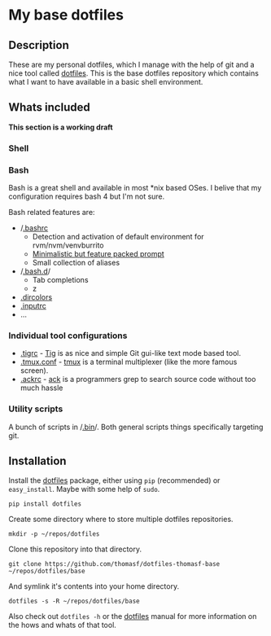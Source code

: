 # My base dotfiles

## Description
These are my personal dotfiles, which I manage with the help of git
and a nice tool called [dotfiles].  This is the base dotfiles
repository  which contains what I want to have available in a basic 
shell environment.

## Whats included

**This section is a working draft**

### Shell


###  Bash
Bash is a great shell and available in most *nix based OSes. I belive
that my configuration requires bash 4 but I'm not sure.

Bash related features are:

 * /[.bashrc]
   * Detection and activation of default environment for rvm/nvm/venvburrito 
   * [Minimalistic but feature packed prompt][prompt-article] 
   * Small collection of aliases
 * /[.bash.d]/ 
   * Tab completions
   * z
 * [.dircolors]
 * [.inputrc]
 * ...
 
### Individual tool configurations

 * [.tigrc] - [Tig] is as nice and simple Git gui-like text mode based tool.
 * [.tmux.conf] - [tmux] is a terminal multiplexer (like the more famous screen).
 * [.ackrc] - [ack] is a programmers grep to search source code without too much hassle

### Utility scripts 
A bunch of scripts in /[.bin]/. Both general scripts things specifically targeting git.

[.profile]:       https://github.com/thomasf/dotfiles-thomasf-base/blob/master/.profile   ".profile"

[.bashrc]:        https://github.com/thomasf/dotfiles-thomasf-base/blob/master/.bashrc    ".bashrc"
[.bash.d]:        https://github.com/thomasf/dotfiles-thomasf-base/tree/master/.bash.d/   "bash.d/"
[.dircolors]:     https://github.com/thomasf/dotfiles-thomasf-base/blob/master/.dircolors ".dircolors"
[.inputrc]:       https://github.com/thomasf/dotfiles-thomasf-base/blob/master/.inputrc   ".inputrc"

[.tigrc]:         https://github.com/thomasf/dotfiles-thomasf-base/blob/master/.tigrc     ".tigrc"
[.tmux.conf]:     https://github.com/thomasf/dotfiles-thomasf-base/blob/master/.tmux.conf ".tmux-conf"
[.ackrc]:         https://github.com/thomasf/dotfiles-thomasf-base/blob/master/.ackrc     ".ackrc"

[.bin]:           https://github.com/thomasf/dotfiles-thomasf-base/tree/master/.bin/      ".bin/"

[prompt-article]: http://datamaskinen.medeltiden.org/tools/bash-prompt-v2.html           "My bash prompt revisited"

[Tig]: http://jonas.nitro.dk/tig/screenshots/ "Tig"
[ack]: http://betterthangrep.com/ "Ack"
[tmux]: http://tmux.sourceforge.net/ "tmux"

## Installation 

Install the [dotfiles] package, either using `pip` (recommended) or 
`easy_install`. Maybe with some help of `sudo`.

    pip install dotfiles

Create some directory where to store multiple dotfiles repositories.
   
    mkdir -p ~/repos/dotfiles
   
Clone this repository into that directory.
   
    git clone https://github.com/thomasf/dotfiles-thomasf-base ~/repos/dotfiles/base
   
And symlink it's contents into your home directory.

    dotfiles -s -R ~/repos/dotfiles/base
     
Also check out `dotfiles -h` or the [dotfiles]
manual for more information on the hows and whats of that tool.




[dotfiles]: https://github.com/jbernard/dotfiles "dotfiles"

